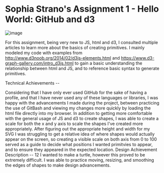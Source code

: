 Sophia Strano's Assignment 1 - Hello World: GitHub and d3 
===

![image](https://user-images.githubusercontent.com/64103447/150470038-54a02f6f-5372-49e1-8d54-9a5f092143a8.png)


For this assignment, being very new to JS, html and d3, I consulted multiple articles to learn more about the basics of creating primitives. I mainly modeled my code with examples from http://www.d3noob.org/2014/02/d3js-elements.html and https://www.d3-graph-gallery.com/intro_d3js.html to gain a basic understanding the relationship between html and JS, and to reference basic syntax to generate primitives. 


Technical Achievements -- 

Considering that I have only ever used GitHub for the sake of having a profile, and that I have never used any of these languages or libraries, I was happy with the advancements I made during the project, between practicing the use of GitBash and viewing my changes more quickly by loading the html file directly into my browser. In addition to getting more comfortable with the general usage of JS and d3 to create shapes, I was able to create a scale for both the x and y axis to scale the shapes I've created more appropriately. After figuring out the appropriate height and width for my SVG I was struggling to get a relative idea of where shapes would actually appear on the screen, so creating a visible scale on both axis from 0 to 100 served as a guide to decide what positions I wanted primitvies to appear, and to ensure they appeared in the expected location. 
Design Achievement Description -- 12
I wanted to make a turtle, however this proved to be extremely difficult. I was able to practice moving, resizing, and smoothing the edges of shapes to make design advancements. 



